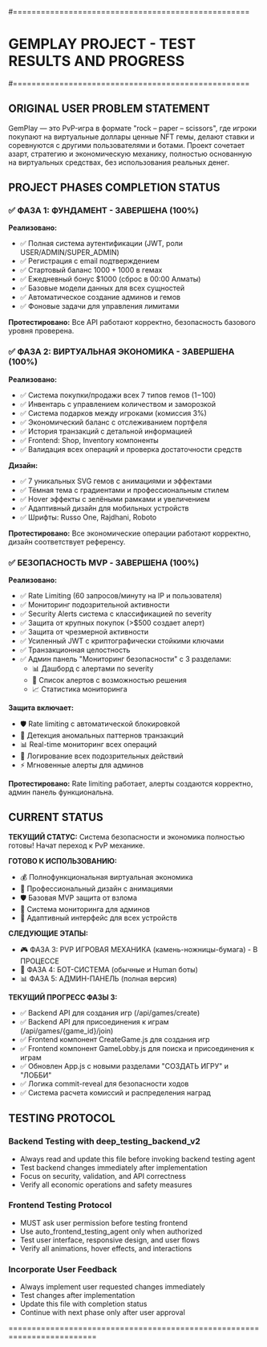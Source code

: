 #===================================================
# GEMPLAY PROJECT - TEST RESULTS AND PROGRESS
#===================================================

## ORIGINAL USER PROBLEM STATEMENT
GemPlay — это PvP-игра в формате "rock – paper – scissors", где игроки покупают на виртуальные доллары ценные NFT гемы, делают ставки и соревнуются с другими пользователями и ботами. Проект сочетает азарт, стратегию и экономическую механику, полностью основанную на виртуальных средствах, без использования реальных денег.

## PROJECT PHASES COMPLETION STATUS

### ✅ ФАЗА 1: ФУНДАМЕНТ - ЗАВЕРШЕНА (100%)
**Реализовано:**
- ✅ Полная система аутентификации (JWT, роли USER/ADMIN/SUPER_ADMIN)
- ✅ Регистрация с email подтверждением 
- ✅ Стартовый баланс $1000 + 1000$ в гемах
- ✅ Ежедневный бонус $1000 (сброс в 00:00 Алматы)
- ✅ Базовые модели данных для всех сущностей
- ✅ Автоматическое создание админов и гемов
- ✅ Фоновые задачи для управления лимитами

**Протестировано:** Все API работают корректно, безопасность базового уровня проверена.

### ✅ ФАЗА 2: ВИРТУАЛЬНАЯ ЭКОНОМИКА - ЗАВЕРШЕНА (100%)
**Реализовано:**
- ✅ Система покупки/продажи всех 7 типов гемов ($1-$100)
- ✅ Инвентарь с управлением количеством и заморозкой
- ✅ Система подарков между игроками (комиссия 3%)
- ✅ Экономический баланс с отслеживанием портфеля
- ✅ История транзакций с детальной информацией
- ✅ Frontend: Shop, Inventory компоненты
- ✅ Валидация всех операций и проверка достаточности средств

**Дизайн:**
- ✅ 7 уникальных SVG гемов с анимациями и эффектами
- ✅ Тёмная тема с градиентами и профессиональным стилем
- ✅ Hover эффекты с зелёными рамками и увеличением
- ✅ Адаптивный дизайн для мобильных устройств
- ✅ Шрифты: Russo One, Rajdhani, Roboto

**Протестировано:** Все экономические операции работают корректно, дизайн соответствует референсу.

### ✅ БЕЗОПАСНОСТЬ MVP - ЗАВЕРШЕНА (100%)
**Реализовано:**
- ✅ Rate Limiting (60 запросов/минуту на IP и пользователя)
- ✅ Мониторинг подозрительной активности
- ✅ Security Alerts система с классификацией по severity
- ✅ Защита от крупных покупок (>$500 создает алерт)
- ✅ Защита от чрезмерной активности
- ✅ Усиленный JWT с криптографически стойкими ключами
- ✅ Транзакционная целостность
- ✅ Админ панель "Мониторинг безопасности" с 3 разделами:
  - 📊 Дашборд с алертами по severity
  - 🚨 Список алертов с возможностью решения
  - 📈 Статистика мониторинга

**Защита включает:**
- 🛡️ Rate limiting с автоматической блокировкой
- 🚨 Детекция аномальных паттернов транзакций  
- 📊 Real-time мониторинг всех операций
- 🔐 Логирование всех подозрительных действий
- ⚡ Мгновенные алерты для админов

**Протестировано:** Rate limiting работает, алерты создаются корректно, админ панель функциональна.

## CURRENT STATUS
**ТЕКУЩИЙ СТАТУС:** Система безопасности и экономика полностью готовы! Начат переход к PvP механике.

**ГОТОВО К ИСПОЛЬЗОВАНИЮ:**
- 💰 Полнофункциональная виртуальная экономика
- 🎨 Профессиональный дизайн с анимациями
- 🛡️ Базовая MVP защита от взлома
- 👮 Система мониторинга для админов
- 📱 Адаптивный интерфейс для всех устройств

**СЛЕДУЮЩИЕ ЭТАПЫ:**
- 🎮 ФАЗА 3: PVP ИГРОВАЯ МЕХАНИКА (камень-ножницы-бумага) - В ПРОЦЕССЕ
- 🤖 ФАЗА 4: БОТ-СИСТЕМА (обычные и Human боты)
- 📊 ФАЗА 5: АДМИН-ПАНЕЛЬ (полная версия)

**ТЕКУЩИЙ ПРОГРЕСС ФАЗЫ 3:**
- ✅ Backend API для создания игр (/api/games/create)
- ✅ Backend API для присоединения к играм (/api/games/{game_id}/join)
- ✅ Frontend компонент CreateGame.js для создания игр
- ✅ Frontend компонент GameLobby.js для поиска и присоединения к играм
- ✅ Обновлен App.js с новыми разделами "СОЗДАТЬ ИГРУ" и "ЛОББИ"
- ✅ Логика commit-reveal для безопасности ходов
- ✅ Система расчета комиссий и распределения наград

## TESTING PROTOCOL

### Backend Testing with deep_testing_backend_v2
- Always read and update this file before invoking backend testing agent
- Test backend changes immediately after implementation
- Focus on security, validation, and API correctness
- Verify all economic operations and safety measures

### Frontend Testing Protocol
- MUST ask user permission before testing frontend
- Use auto_frontend_testing_agent only when authorized
- Test user interface, responsive design, and user flows
- Verify all animations, hover effects, and interactions

### Incorporate User Feedback
- Always implement user requested changes immediately
- Test changes after implementation
- Update this file with completion status
- Continue with next phase only after user approval

=========================================================================

